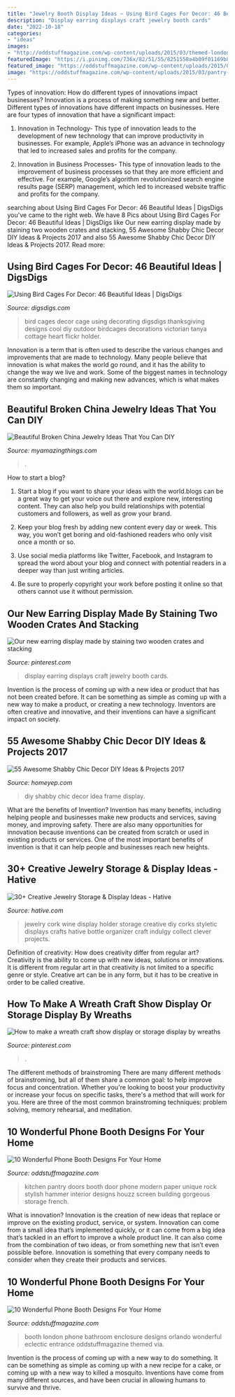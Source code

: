 ```yaml
---
title: "Jewelry Booth Display Ideas ~ Using Bird Cages For Decor: 46 Beautiful Ideas"
description: "Display earring displays craft jewelry booth cards"
date: "2022-10-18"
categories:
- "ideas"
images:
- "http://oddstuffmagazine.com/wp-content/uploads/2015/03/themed-london-booth-orlando-650x865.jpg"
featuredImage: "https://i.pinimg.com/736x/82/51/55/8251558a4b09f01169b8ce3f0af575cf--earring-display-jewelry-displays.jpg"
featured_image: "https://oddstuffmagazine.com/wp-content/uploads/2015/03/pantry-doors-650x868.jpg"
image: "https://oddstuffmagazine.com/wp-content/uploads/2015/03/pantry-doors-650x868.jpg"
---
```



Types of innovation: How do different types of innovations impact businesses?
Innovation is a process of making something new and better. Different types of innovations have different impacts on businesses. Here are four types of innovation that have a significant impact:
1. Innovation in Technology- This type of innovation leads to the development of new technology that can improve productivity in businesses. For example, Apple’s iPhone was an advance in technology that led to increased sales and profits for the company.

2. Innovation in Business Processes- This type of innovation leads to the improvement of business processes so that they are more efficient and effective. For example, Google’s algorithm revolutionized search engine results page (SERP) management, which led to increased website traffic and profits for the company.


	

		
searching about Using Bird Cages For Decor: 46 Beautiful Ideas | DigsDigs you've came to the right web. We have 8 Pics about Using Bird Cages For Decor: 46 Beautiful Ideas | DigsDigs like Our new earring display made by staining two wooden crates and stacking, 55 Awesome Shabby Chic Decor DIY Ideas &amp; Projects 2017 and also 55 Awesome Shabby Chic Decor DIY Ideas &amp; Projects 2017. Read more:
		
    
## Using Bird Cages For Decor: 46 Beautiful Ideas | DigsDigs

<img loading=lazy src="http://www.digsdigs.com/photos/using-bird-cages-for-home-decor-beautiful-ideas-34.jpg" onerror="this.onerror=null;this.src='https://tse4.mm.bing.net/th?id=OIP.vKfGM8PBHlRIb2iud2f4QAHaJ6&amp;pid=15.1';" alt="Using Bird Cages For Decor: 46 Beautiful Ideas | DigsDigs">

_Source: digsdigs.com_

>bird cages decor cage using decorating digsdigs thanksgiving designs cool diy outdoor birdcages decorations victorian tanya cottage heart flickr holder. 

	

Innovation is a term that is often used to describe the various changes and improvements that are made to technology. Many people believe that innovation is what makes the world go round, and it has the ability to change the way we live and work. Some of the biggest names in technology are constantly changing and making new advances, which is what makes them so important.

    
## Beautiful Broken China Jewelry Ideas That You Can DIY

<img loading=lazy src="https://myamazingthings.com/wp-content/uploads/2019/05/broken-china-jewelry-3.jpg" onerror="this.onerror=null;this.src='https://tse2.mm.bing.net/th?id=OIP.eImK1q3JD5QZLR-C81GvawHaH2&amp;pid=15.1';" alt="Beautiful Broken China Jewelry Ideas That You Can DIY">

_Source: myamazingthings.com_

>. 

	

How to start a blog?
1. Start a blog if you want to share your ideas with the world.blogs can be a great way to get your voice out there and explore new, interesting content. They can also help you build relationships with potential customers and followers, as well as grow your brand.
2. Keep your blog fresh by adding new content every day or week. This way, you won’t get boring and old-fashioned readers who only visit once a month or so.

3. Use social media platforms like Twitter, Facebook, and Instagram to spread the word about your blog and connect with potential readers in a deeper way than just writing articles.

4. Be sure to properly copyright your work before posting it online so that others cannot use it without permission.

    
## Our New Earring Display Made By Staining Two Wooden Crates And Stacking

<img loading=lazy src="https://i.pinimg.com/736x/82/51/55/8251558a4b09f01169b8ce3f0af575cf--earring-display-jewelry-displays.jpg" onerror="this.onerror=null;this.src='https://tse2.mm.bing.net/th?id=OIP.XacZPrPxhoFk9CnXg6etNQDYEh&amp;pid=15.1';" alt="Our new earring display made by staining two wooden crates and stacking">

_Source: pinterest.com_

>display earring displays craft jewelry booth cards. 

	

Invention is the process of coming up with a new idea or product that has not been created before. It can be something as simple as coming up with a new way to make a product, or creating a new technology. Inventors are often creative and innovative, and their inventions can have a significant impact on society.

    
## 55 Awesome Shabby Chic Decor DIY Ideas &amp; Projects 2017

<img loading=lazy src="http://homeyep.com/wp-content/uploads/2017/03/shabby-chic-decor-diy/38-shabby-chic-decor-diy-ideas.jpg" onerror="this.onerror=null;this.src='https://tse3.mm.bing.net/th?id=OIP.jtXQMdoOBcVx0gi80KVmYwHaJ3&amp;pid=15.1';" alt="55 Awesome Shabby Chic Decor DIY Ideas &amp; Projects 2017">

_Source: homeyep.com_

>diy shabby chic decor idea frame display. 

	

What are the benefits of Invention?
Invention has many benefits, including helping people and businesses make new products and services, saving money, and improving safety. There are also many opportunities for innovation because inventions can be created from scratch or used in existing products or services. One of the most important benefits of invention is that it can help people and businesses reach new heights.

    
## 30+ Creative Jewelry Storage &amp; Display Ideas - Hative

<img loading=lazy src="https://hative.com/wp-content/uploads/2015/01/jewelry-storage-display-ideas/4-wine-cork-jewelry-holder.jpg" onerror="this.onerror=null;this.src='https://tse3.mm.bing.net/th?id=OIP.FwVNXz2MrSzob-lrHpXaiQHaKW&amp;pid=15.1';" alt="30+ Creative Jewelry Storage &amp; Display Ideas - Hative">

_Source: hative.com_

>jewelry cork wine display holder storage creative diy corks styletic displays crafts hative bottle organizer craft indulgy collect clever projects. 

	

Definition of creativity: How does creativity differ from regular art?
Creativity is the ability to come up with new ideas, solutions or innovations. It is different from regular art in that creativity is not limited to a specific genre or style. Creative art can be in any form, but it has to be creative in order to be called creative.

    
## How To Make A Wreath Craft Show Display Or Storage Display By Wreaths

<img loading=lazy src="https://i.pinimg.com/736x/88/eb/94/88eb944c445fb0a07dc1c4108ebfede8.jpg" onerror="this.onerror=null;this.src='https://tse1.mm.bing.net/th?id=OIP.sLecM-NPyOMsrdQ1t9uImgHaLH&amp;pid=15.1';" alt="How to make a wreath craft show display or storage display by wreaths">

_Source: pinterest.com_

>. 

	

The different methods of brainstroming
There are many different methods of brainstroming, but all of them share a common goal: to help improve focus and concentration. Whether you're looking to boost your productivity or increase your focus on specific tasks, there's a method that will work for you. Here are three of the most common brainstroming techniques: problem solving, memory rehearsal, and meditation.

    
## 10 Wonderful Phone Booth Designs For Your Home

<img loading=lazy src="https://oddstuffmagazine.com/wp-content/uploads/2015/03/pantry-doors-650x868.jpg" onerror="this.onerror=null;this.src='https://tse4.mm.bing.net/th?id=OIP.4ce4POMZja5Bkp5SWKGHLwHaJ4&amp;pid=15.1';" alt="10 Wonderful Phone Booth Designs For Your Home">

_Source: oddstuffmagazine.com_

>kitchen pantry doors booth door phone modern paper unique rock stylish hammer interior designs houzz screen building gorgeous storage french. 

	

What is innovation?
Innovation is the creation of new ideas that replace or improve on the existing product, service, or system. Innovation can come from a small idea that’s implemented quickly, or it can come from a big idea that’s tackled in an effort to improve a whole product line. It can also come from the combination of two ideas, or from something new that isn’t even possible before. Innovation is something that every company needs to consider when they create their products and services.

    
## 10 Wonderful Phone Booth Designs For Your Home

<img loading=lazy src="http://oddstuffmagazine.com/wp-content/uploads/2015/03/themed-london-booth-orlando-650x865.jpg" onerror="this.onerror=null;this.src='https://tse4.mm.bing.net/th?id=OIP.fbfhLj-qh2mJiKXsb7Wi3gHaJ2&amp;pid=15.1';" alt="10 Wonderful Phone Booth Designs For Your Home">

_Source: oddstuffmagazine.com_

>booth london phone bathroom enclosure designs orlando wonderful eclectic entrance oddstuffmagazine themed via. 

	

Invention is the process of coming up with a new way to do something. It can be something as simple as coming up with a new recipe for a cake, or coming up with a new way to killed a mosquito. Inventions have come from many different sources, and have been crucial in allowing humans to survive and thrive.

